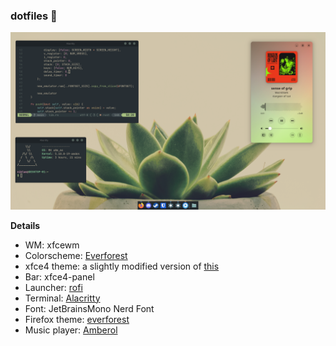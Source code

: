 ### dotfiles 🌲

![Showcase](./media/showcase.png)

**Details**

- WM: xfcewm
- Colorscheme: [Everforest](https://github.com/sainnhe/everforest)
- xfce4 theme: a slightly modified version of [this](https://github.com/Fausto-Korpsvart/Everforest-GTK-Theme)
- Bar: xfce4-panel
- Launcher: [rofi](https://github.com/davatorium/rofi)
- Terminal: [Alacritty](https://github.com/alacritty/alacritty)
- Font: JetBrainsMono Nerd Font
- Firefox theme: [everforest](https://addons.mozilla.org/en-US/firefox/addon/everforest)
- Music player: [Amberol](https://gitlab.gnome.org/World/amberol)
